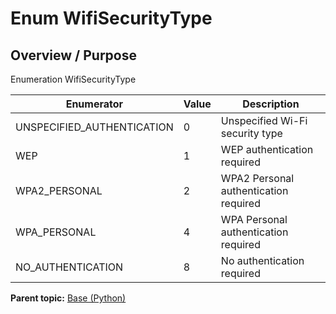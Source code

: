 # Enum WifiSecurityType

## Overview / Purpose

Enumeration WifiSecurityType

|Enumerator|Value|Description|
|----------|-----|-----------|
|UNSPECIFIED\_AUTHENTICATION|0|Unspecified Wi-Fi security type|
|WEP|1|WEP authentication required|
|WPA2\_PERSONAL|2|WPA2 Personal authentication required|
|WPA\_PERSONAL|4|WPA Personal authentication required|
|NO\_AUTHENTICATION|8|No authentication required|

**Parent topic:** [Base \(Python\)](../../summary_pages/Base.md)

